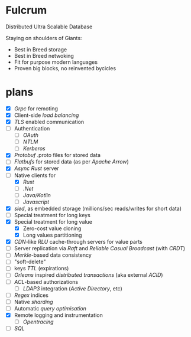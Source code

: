 # Fulcrum
Distributed Ultra Scalable Database 

Staying on shoulders of Giants:
- Best in Breed storage
- Best in Breed netwoking
- Fit for purpose modern languages
- Proven big blocks, no reinvented bycicles

# plans

- [x] *Grpc* for remoting
- [x] Client-side *load balancing*
- [x] *TLS* enabled communication
- [ ] Authentication
  - [ ] *OAuth*
  - [ ] *NTLM*
  - [ ] *Kerberos*
- [x] *Protobuf* .proto files for stored data
- [ ] *Flatbufs* for stored data (as per *Apache Arrow*)
- [x] *Async Rust* server
- [ ] Native clients for 
  - [x] *Rust*
  - [ ] *.Net*
  - [ ] *Java/Kotlin*
  - [ ] *Javascript*
- [x] *sled*, as embedded storage (millions/sec reads/writes for short data)
- [ ] Special treatment for long keys
- [x] Special treatment for long value 
  - [x] Zero-cost value cloning
  - [x] Long values partitioning 
- [x] *CDN*-like *RLU* cache-through servers for value parts
- [ ] Server replication via *Raft* and _Reliable Casual Broadcast_ (with *CRDT*)
- [ ] *Merkle*-based data consistency
- [ ] "soft-delete" 
- [ ] keys *TTL* (expirations)
- [ ] *Orleans* inspired *distributed transactions* (aka external *ACID*) 
- [ ] *ACL*-based authorizations
  - [ ] *LDAP3* integration (*Active Directory*, etc)
- [ ] *Regex* indices
- [ ] Native *sharding*
- [ ] Automatic *query optimisation*
- [x] Remote logging and instrumentation 
  - [ ] *Opentracing* 
- [ ] *SQL*
